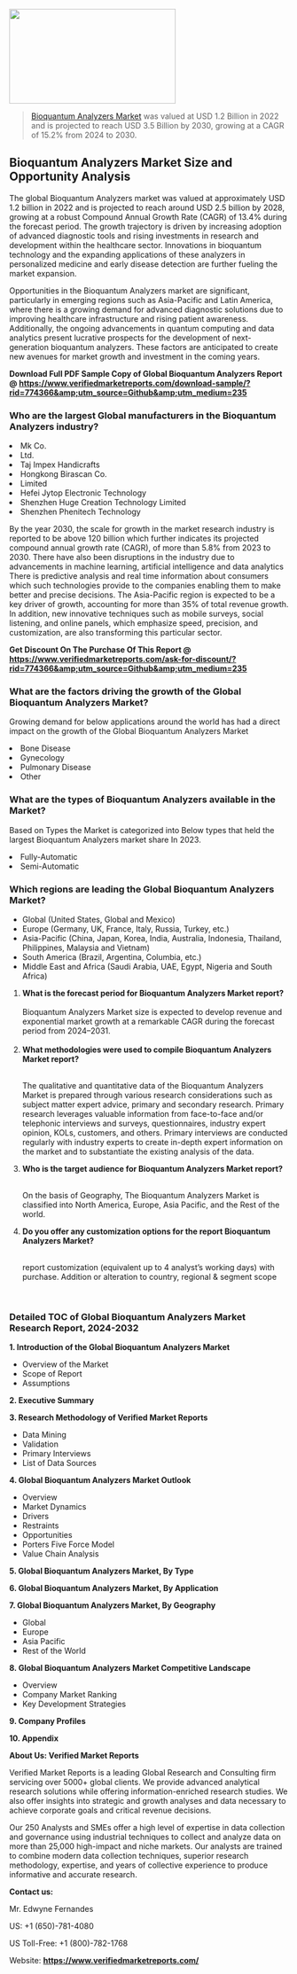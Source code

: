 <img src="https://ffe5etoiles.com/wp-content/uploads/2024/12/MST1-300x171.png" alt="" width="300" height="171" class="alignnone size-medium wp-image-20088" /><blockquote><p><p><a href="https://www.verifiedmarketreports.com/download-sample/?rid=774366&utm_source=Github&utm_medium=235" target="_blank">Bioquantum Analyzers Market</a> was valued at USD 1.2 Billion in 2022 and is projected to reach USD 3.5 Billion by 2030, growing at a CAGR of 15.2% from 2024 to 2030.</p></blockquote><p><h2>Bioquantum Analyzers Market Size and Opportunity Analysis</h2><p>The global Bioquantum Analyzers market was valued at approximately USD 1.2 billion in 2022 and is projected to reach around USD 2.5 billion by 2028, growing at a robust Compound Annual Growth Rate (CAGR) of 13.4% during the forecast period. The growth trajectory is driven by increasing adoption of advanced diagnostic tools and rising investments in research and development within the healthcare sector. Innovations in bioquantum technology and the expanding applications of these analyzers in personalized medicine and early disease detection are further fueling the market expansion.</p><p>Opportunities in the Bioquantum Analyzers market are significant, particularly in emerging regions such as Asia-Pacific and Latin America, where there is a growing demand for advanced diagnostic solutions due to improving healthcare infrastructure and rising patient awareness. Additionally, the ongoing advancements in quantum computing and data analytics present lucrative prospects for the development of next-generation bioquantum analyzers. These factors are anticipated to create new avenues for market growth and investment in the coming years.</p></p><p class=""><strong>Download Full PDF Sample Copy of Global Bioquantum Analyzers Report @ <a href="https://www.verifiedmarketreports.com/download-sample/?rid=774366&amp;utm_source=Github&amp;utm_medium=235" target="_blank">https://www.verifiedmarketreports.com/download-sample/?rid=774366&amp;utm_source=Github&amp;utm_medium=235</a></strong></p><h3 id="" class="">Who are the largest Global manufacturers in the Bioquantum Analyzers industry?</h3><p><li>Mk Co.</li><li>Ltd.</li><li> Taj Impex Handicrafts</li><li> Hongkong Birascan Co.</li><li>Limited</li><li> Hefei Jytop Electronic Technology</li><li> Shenzhen Huge Creation Technology Limited</li><li> Shenzhen Phenitech Technology</li></p><div class=""><div class="" dir="" data-message-author-role="" data-message-id="" data-message-model-slug=""><div class=""><div class=""><div class=""><div class="" dir="" data-message-author-role="" data-message-id="" data-message-model-slug=""><div class=""><div class=""><p>By the year 2030, the scale for growth in the market research industry is reported to be above 120 billion which further indicates its projected compound annual growth rate (CAGR), of more than 5.8% from 2023 to 2030. There have also been disruptions in the industry due to advancements in machine learning, artificial intelligence and data analytics There is predictive analysis and real time information about consumers which such technologies provide to the companies enabling them to make better and precise decisions. The Asia-Pacific region is expected to be a key driver of growth, accounting for more than 35% of total revenue growth. In addition, new innovative techniques such as mobile surveys, social listening, and online panels, which emphasize speed, precision, and customization, are also transforming this particular sector.</p><p><strong>Get Discount On The Purchase Of This Report @&nbsp; <a href="https://www.verifiedmarketreports.com/ask-for-discount/?rid=774366&amp;utm_source=Github&amp;utm_medium=235" target="_blank">https://www.verifiedmarketreports.com/ask-for-discount/?rid=774366&amp;utm_source=Github&amp;utm_medium=235</a></strong></p></div></div></div></div></div></div></div></div><h3 id="" class="">What are the factors driving the growth of the Global Bioquantum Analyzers Market?</h3><p id="" class="">Growing demand for below applications around the world has had a direct impact on the growth of the Global Bioquantum Analyzers Market</p><p id="" class=""><li>Bone Disease</li><li> Gynecology</li><li> Pulmonary Disease</li><li> Other</li></p><h3 id="" class="">What are the types of Bioquantum Analyzers available in the Market?</h3><p id="" class="">Based on Types the Market is categorized into Below types that held the largest Bioquantum Analyzers market share In 2023.</p><p id="" class=""><li>Fully-Automatic</li><li> Semi-Automatic</li></p><h3 id="" class="">Which regions are leading the Global Bioquantum Analyzers Market?</h3><ul><li>Global (United States, Global and Mexico)</li><li>Europe (Germany, UK, France, Italy, Russia, Turkey, etc.)</li><li>Asia-Pacific (China, Japan, Korea, India, Australia, Indonesia, Thailand, Philippines, Malaysia and Vietnam)</li><li>South America (Brazil, Argentina, Columbia, etc.)</li><li>Middle East and Africa (Saudi Arabia, UAE, Egypt, Nigeria and South Africa)</li></ul><p><ol><li><strong>What is the forecast period for Bioquantum Analyzers Market report?<br /></strong><br /><span data-sheets-root="1" data-sheets-value="{&quot;1&quot;:2,&quot;2&quot;:&quot;XXXX size is expected to develop revenue and exponential market growth at a remarkable CAGR during the forecast period from 2024&ndash;2030.&quot;}" data-sheets-userformat="{&quot;2&quot;:12674,&quot;4&quot;:{&quot;1&quot;:2,&quot;2&quot;:16776960},&quot;10&quot;:2,&quot;11&quot;:0,&quot;15&quot;:&quot;Arial&quot;,&quot;16&quot;:12}">Bioquantum Analyzers Market size is expected to develop revenue and exponential market growth at a remarkable CAGR during the forecast period from 2024&ndash;2031.</span><br /><br /></li><li><strong>What methodologies were used to compile Bioquantum Analyzers Market report?<br /><br /></strong><p>The qualitative and quantitative data of the&nbsp;Bioquantum Analyzers Market is prepared through various research considerations such as subject matter expert advice, primary and secondary research. Primary research leverages valuable information from face-to-face and/or telephonic interviews and surveys, questionnaires, industry expert opinion, KOLs, customers, and others. Primary interviews are conducted regularly with industry experts to create in-depth expert information on the market and to substantiate the existing analysis of the data.&nbsp;</p></li><li><strong>Who is the target audience for Bioquantum Analyzers Market report?<br /><br /></strong><p>On the basis of Geography, The&nbsp;Bioquantum Analyzers Market is classified into North America, Europe, Asia Pacific, and the Rest of the world.</p></li><li><strong>Do you offer any customization options for the report Bioquantum Analyzers Market?<br /><br /></strong><p>report customization (equivalent up to 4 analyst&rsquo;s working days) with purchase. Addition or alteration to country, regional &amp; segment scope</p><p>&nbsp;</p></li></ol></p><h3 id="" class="">Detailed TOC of Global Bioquantum Analyzers Market Research Report, 2024-2032</h3><p id="" class=""><strong>1. Introduction of the Global Bioquantum Analyzers Market</strong></p><ul><li>Overview of the Market</li><li>Scope of Report</li><li>Assumptions</li></ul><p id="" class=""><strong>2. Executive Summary</strong></p><p id="" class=""><strong>3. Research Methodology of&nbsp;Verified Market Reports</strong></p><ul><li>Data Mining</li><li>Validation</li><li>Primary Interviews</li><li>List of Data Sources</li></ul><p id="" class=""><strong>4. Global Bioquantum Analyzers Market Outlook</strong></p><ul><li>Overview</li><li>Market Dynamics</li><li>Drivers</li><li>Restraints</li><li>Opportunities</li><li>Porters Five Force Model</li><li>Value Chain Analysis</li></ul><p id="" class=""><strong>5. Global Bioquantum Analyzers Market, By&nbsp;Type</strong></p><p id="" class=""><strong>6. Global Bioquantum Analyzers Market, By Application</strong></p><p id="" class=""><strong>7. Global Bioquantum Analyzers Market, By Geography</strong></p><ul><li>Global</li><li>Europe</li><li>Asia Pacific</li><li>Rest of the World</li></ul><p id="" class=""><strong>8. Global Bioquantum Analyzers Market Competitive Landscape</strong></p><ul><li>Overview</li><li>Company Market Ranking</li><li>Key Development Strategies</li></ul><p id="" class=""><strong>9. Company Profiles</strong></p><p id="" class=""><strong>10. Appendix</strong></p><p id="" class=""><strong>About Us: Verified Market Reports</strong></p><p id="" class="">Verified Market Reports is a leading Global Research and Consulting firm servicing over 5000+ global clients. We provide advanced analytical research solutions while offering information-enriched research studies. We also offer insights into strategic and growth analyses and data necessary to achieve corporate goals and critical revenue decisions.</p><p id="" class="">Our 250 Analysts and SMEs offer a high level of expertise in data collection and governance using industrial techniques to collect and analyze data on more than 25,000 high-impact and niche markets. Our analysts are trained to combine modern data collection techniques, superior research methodology, expertise, and years of collective experience to produce informative and accurate research.</p><p id="" class=""><strong>Contact us:</strong></p><p id="" class="">Mr. Edwyne Fernandes</p><p id="" class="">US: +1 (650)-781-4080</p><p id="" class="">US Toll-Free: +1 (800)-782-1768</p><p id="" class="">Website: <a target="" data-test-app-aware-link=""><strong>https://www.verifiedmarketreports.com/</strong></a></p>
